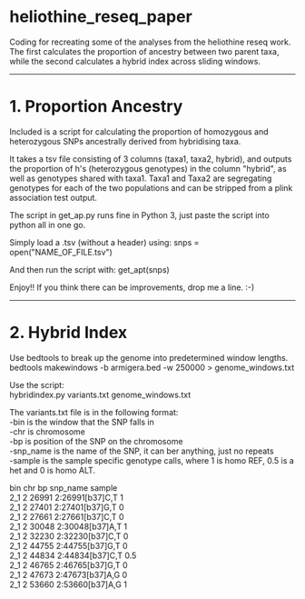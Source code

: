 # heliothine_reseq_paper
Coding for recreating some of the analyses from the heliothine reseq work. The first calculates the proportion of ancestry between two parent taxa, while the second calculates a hybrid index across sliding windows.
________________________________________________________
# 1. Proportion Ancestry

Included is a script for calculating the proportion of homozygous and heterozygous SNPs ancestrally derived from hybridising taxa.

It takes a tsv file consisting of 3 columns (taxa1, taxa2, hybrid), and outputs the proportion of h's (heterozygous genotypes) in the column "hybrid", as well as genotypes shared with taxa1. Taxa1 and Taxa2 are segregating genotypes for each of the two populations and can be stripped from a plink association test output.

The script in get_ap.py runs fine in Python 3, just paste the script into python all in one go.

Simply load a .tsv (without a header) using: snps = open("NAME_OF_FILE.tsv")

And then run the script with: get_apt(snps)

Enjoy!! If you think there can be improvements, drop me a line. :-)
________________________________________________________
# 2. Hybrid Index

Use bedtools to break up the genome into predetermined window lengths.<br>
bedtools makewindows -b armigera.bed -w 250000 > genome_windows.txt

Use the script: <br>
hybridindex.py variants.txt genome_windows.txt

The variants.txt file is in the following format:<br>
-bin is the window that the SNP falls in<br>
-chr is chromosome<br>
-bp is position of the SNP on the chromosome<br>
-snp_name is the name of the SNP, it can ber anything, just no repeats<br>
-sample is the sample specific genotype calls, where 1 is homo REF, 0.5 is a het and 0 is homo ALT.<br>

bin	chr	bp	snp_name	sample<br>
2_1	2	26991	2:26991[b37]C,T	1<br>
2_1	2	27401	2:27401[b37]G,T	0<br>
2_1	2	27661	2:27661[b37]C,T	0<br>
2_1	2	30048	2:30048[b37]A,T	1<br>
2_1	2	32230	2:32230[b37]C,T	0<br>
2_1	2	44755	2:44755[b37]G,T	0<br>
2_1	2	44834	2:44834[b37]C,T	0.5<br>
2_1	2	46765	2:46765[b37]G,T	0<br>
2_1	2	47673	2:47673[b37]A,G	0<br>
2_1	2	53660	2:53660[b37]A,G	1<br>

